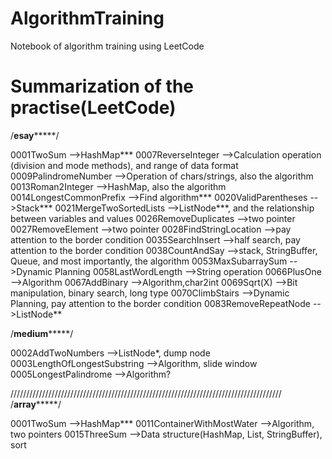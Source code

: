 # AlgorithmTraining
Notebook of algorithm training using LeetCode

# Summarization of the practise(LeetCode)

/******************************************esay***********************************************/

0001TwoSum                      -->HashMap***
0007ReverseInteger              -->Calculation operation (division and mode methods), and range of data format
0009PalindromeNumber	          -->Operation of chars/strings, also the algorithm
0013Roman2Integer	              -->HashMap, also the algorithm
0014LongestCommonPrefix	        -->Find algorithm***
0020ValidParentheses            -->Stack***
0021MergeTwoSortedLists         -->ListNode***, and the relationship between variables and values
0026RemoveDuplicates            -->two pointer
0027RemoveElement               -->two pointer
0028FindStringLocation          -->pay attention to the border condition
0035SearchInsert                -->half search, pay attention to the border condition
0038CountAndSay                 -->stack, StringBuffer, Queue, and most importantly, the algorithm
0053MaxSubarraySum              -->Dynamic Planning
0058LastWordLength              -->String operation
0066PlusOne                     -->Algorithm
0067AddBinary                   -->Algorithm,char2int
0069Sqrt(X)                     -->Bit manipulation, binary search, long type
0070ClimbStairs                 -->Dynamic Planning, pay attention to the border condition
0083RemoveRepeatNode            -->ListNode**


/******************************************medium***********************************************/

0002AddTwoNumbers               -->ListNode*, dump node
0003LengthOfLongestSubstring    -->Algorithm, slide window
0005LongestPalindrome           -->Algorithm?


//////////////////////////////////////////////////////////////////////////////////////
/******************************************array***********************************************/

0001TwoSum                      -->HashMap***
0011ContainerWithMostWater      -->Algorithm, two pointers
0015ThreeSum                    -->Data structure(HashMap, List, StringBuffer), sort
